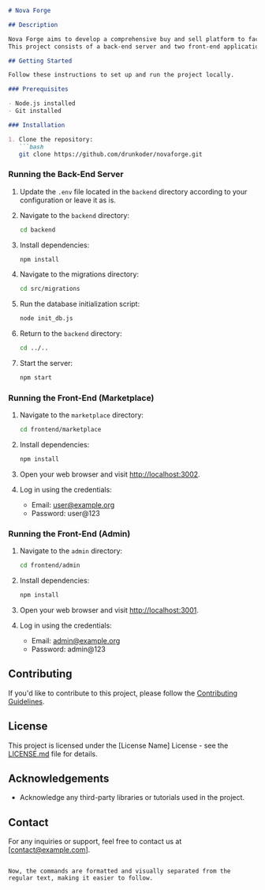 ```markdown
# Nova Forge

## Description

Nova Forge aims to develop a comprehensive buy and sell platform to facilitate the trade of mining resources within the space mining industry. This platform will include an Admin Console for managing resources and settings, a Stellar Marketplace for users to explore mining areas, make purchases, and sell items.
This project consists of a back-end server and two front-end applications: one for the marketplace and another for admin management. It provides functionalities for users and administrators to interact with the system.

## Getting Started

Follow these instructions to set up and run the project locally.

### Prerequisites

- Node.js installed
- Git installed

### Installation

1. Clone the repository:
   ```bash
   git clone https://github.com/drunkoder/novaforge.git
   ```

### Running the Back-End Server

1. Update the `.env` file located in the `backend` directory according to your configuration or leave it as is.
2. Navigate to the `backend` directory:
   ```bash
   cd backend
   ```
3. Install dependencies:
   ```bash
   npm install
   ```
4. Navigate to the migrations directory:
   ```bash
   cd src/migrations
   ```

5. Run the database initialization script:
   ```bash
   node init_db.js
   ```

6. Return to the `backend` directory:
   ```bash
   cd ../..
   ```

7. Start the server:
   ```bash
   npm start
   ```

### Running the Front-End (Marketplace)

1. Navigate to the `marketplace` directory:
   ```bash
   cd frontend/marketplace
   ```

2. Install dependencies:
   ```bash
   npm install
   ```

3. Open your web browser and visit [http://localhost:3002](http://localhost:3002).
4. Log in using the credentials: 
   - Email: user@example.org
   - Password: user@123

### Running the Front-End (Admin)

1. Navigate to the `admin` directory:
   ```bash
   cd frontend/admin
   ```

2. Install dependencies:
   ```bash
   npm install
   ```

3. Open your web browser and visit [http://localhost:3001](http://localhost:3001).
4. Log in using the credentials: 
   - Email: admin@example.org
   - Password: admin@123

## Contributing

If you'd like to contribute to this project, please follow the [Contributing Guidelines](CONTRIBUTING.md).

## License

This project is licensed under the [License Name] License - see the [LICENSE.md](LICENSE.md) file for details.

## Acknowledgements

- Acknowledge any third-party libraries or tutorials used in the project.

## Contact

For any inquiries or support, feel free to contact us at [contact@example.com].
```

Now, the commands are formatted and visually separated from the regular text, making it easier to follow.